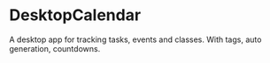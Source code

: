 # DesktopCalendar
A desktop app for tracking tasks, events and classes. With tags, auto generation, countdowns.
